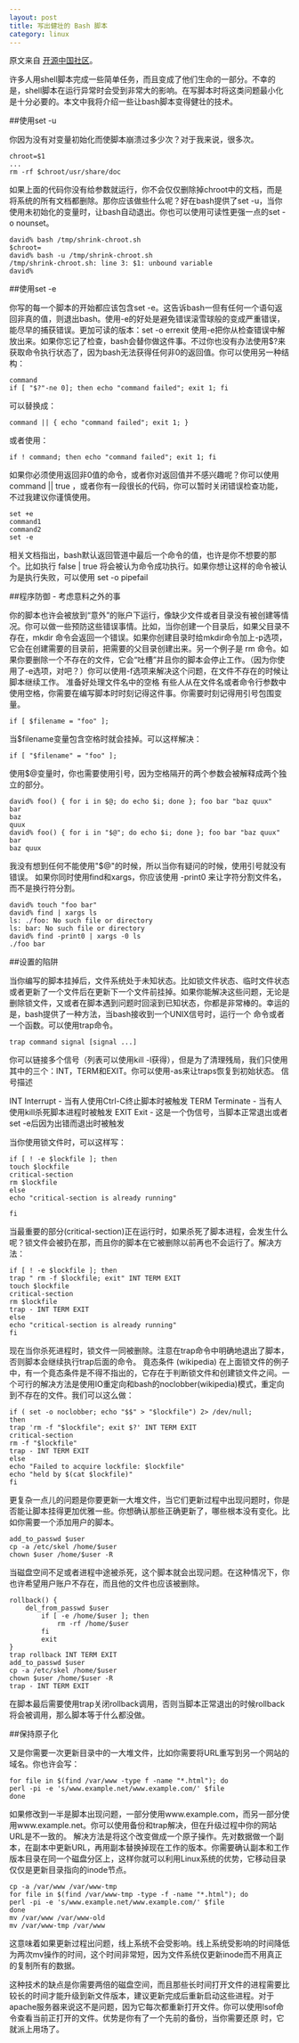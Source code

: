 ```yaml
---
layout: post
title: 写出健壮的 Bash 脚本
category: linux
---
```


原文来自 [开源中国社区](http://www.oschina.net/news/26744/build-robust-bash-script)。

许多人用shell脚本完成一些简单任务，而且变成了他们生命的一部分。不幸的是，shell脚本在运行异常时会受到非常大的影响。在写脚本时将这类问题最小化是十分必要的。本文中我将介绍一些让bash脚本变得健壮的技术。

##使用set -u

你因为没有对变量初始化而使脚本崩溃过多少次？对于我来说，很多次。



    chroot=$1
    ...
    rm -rf $chroot/usr/share/doc

如果上面的代码你没有给参数就运行，你不会仅仅删除掉chroot中的文档，而是将系统的所有文档都删除。那你应该做些什么呢？好在bash提供了set -u，当你使用未初始化的变量时，让bash自动退出。你也可以使用可读性更强一点的set -o nounset。

    david% bash /tmp/shrink-chroot.sh
    $chroot=
    david% bash -u /tmp/shrink-chroot.sh
    /tmp/shrink-chroot.sh: line 3: $1: unbound variable
    david%

##使用set -e

你写的每一个脚本的开始都应该包含set -e。这告诉bash一但有任何一个语句返回非真的值，则退出bash。使用-e的好处是避免错误滚雪球般的变成严重错误，能尽早的捕获错误。更加可读的版本：set -o errexit
使用-e把你从检查错误中解放出来。如果你忘记了检查，bash会替你做这件事。不过你也没有办法使用$?来获取命令执行状态了，因为bash无法获得任何非0的返回值。你可以使用另一种结构：

    command
    if [ "$?"-ne 0]; then echo "command failed"; exit 1; fi
可以替换成：

    command || { echo "command failed"; exit 1; }

或者使用：

    if ! command; then echo "command failed"; exit 1; fi

如果你必须使用返回非0值的命令，或者你对返回值并不感兴趣呢？你可以使用 command || true ，或者你有一段很长的代码，你可以暂时关闭错误检查功能，不过我建议你谨慎使用。

    set +e
    command1
    command2
    set -e

相关文档指出，bash默认返回管道中最后一个命令的值，也许是你不想要的那个。比如执行 false | true 将会被认为命令成功执行。如果你想让这样的命令被认为是执行失败，可以使用 set -o pipefail

##程序防御 - 考虑意料之外的事

你的脚本也许会被放到“意外”的账户下运行，像缺少文件或者目录没有被创建等情况。你可以做一些预防这些错误事情。比如，当你创建一个目录后，如果父目录不存在，mkdir 命令会返回一个错误。如果你创建目录时给mkdir命令加上-p选项，它会在创建需要的目录前，把需要的父目录创建出来。另一个例子是 rm 命令。如果你要删除一个不存在的文件，它会“吐槽”并且你的脚本会停止工作。（因为你使用了-e选项，对吧？）你可以使用-f选项来解决这个问题，在文件不存在的时候让脚本继续工作。
准备好处理文件名中的空格
有些人从在文件名或者命令行参数中使用空格，你需要在编写脚本时时刻记得这件事。你需要时刻记得用引号包围变量。

    if [ $filename = "foo" ];

当$filename变量包含空格时就会挂掉。可以这样解决：

    if [ "$filename" = "foo" ];

使用$@变量时，你也需要使用引号，因为空格隔开的两个参数会被解释成两个独立的部分。

    david% foo() { for i in $@; do echo $i; done }; foo bar "baz quux"
    bar
    baz
    quux
    david% foo() { for i in "$@"; do echo $i; done }; foo bar "baz quux"
    bar
    baz quux

我没有想到任何不能使用"$@"的时候，所以当你有疑问的时候，使用引号就没有错误。
如果你同时使用find和xargs，你应该使用 -print0 来让字符分割文件名，而不是换行符分割。

    david% touch "foo bar"
    david% find | xargs ls
    ls: ./foo: No such file or directory
    ls: bar: No such file or directory
    david% find -print0 | xargs -0 ls
    ./foo bar

##设置的陷阱

当你编写的脚本挂掉后，文件系统处于未知状态。比如锁文件状态、临时文件状态或者更新了一个文件后在更新下一个文件前挂掉。如果你能解决这些问题，无论是 删除锁文件，又或者在脚本遇到问题时回滚到已知状态，你都是非常棒的。幸运的是，bash提供了一种方法，当bash接收到一个UNIX信号时，运行一个 命令或者一个函数。可以使用trap命令。

    trap command signal [signal ...]

你可以链接多个信号（列表可以使用kill -l获得），但是为了清理残局，我们只使用其中的三个：INT，TERM和EXIT。你可以使用-as来让traps恢复到初始状态。
信号描述

INT
Interrupt - 当有人使用Ctrl-C终止脚本时被触发
TERM
Terminate - 当有人使用kill杀死脚本进程时被触发
EXIT
Exit - 这是一个伪信号，当脚本正常退出或者set -e后因为出错而退出时被触发


当你使用锁文件时，可以这样写：

    if [ ! -e $lockfile ]; then
    touch $lockfile
    critical-section
    rm $lockfile
    else
    echo "critical-section is already running"

    fi
当最重要的部分(critical-section)正在运行时，如果杀死了脚本进程，会发生什么呢？锁文件会被扔在那，而且你的脚本在它被删除以前再也不会运行了。解决方法：

    if [ ! -e $lockfile ]; then
    trap " rm -f $lockfile; exit" INT TERM EXIT
    touch $lockfile
    critical-section
    rm $lockfile
    trap - INT TERM EXIT
    else
    echo "critical-section is already running"
    fi

现在当你杀死进程时，锁文件一同被删除。注意在trap命令中明确地退出了脚本，否则脚本会继续执行trap后面的命令。
竟态条件 (wikipedia)
在上面锁文件的例子中，有一个竟态条件是不得不指出的，它存在于判断锁文件和创建锁文件之间。一个可行的解决方法是使用IO重定向和bash的noclobber(wikipedia)模式，重定向到不存在的文件。我们可以这么做：

    if ( set -o noclobber; echo "$$" > "$lockfile") 2> /dev/null;
    then
    trap 'rm -f "$lockfile"; exit $?' INT TERM EXIT
    critical-section
    rm -f "$lockfile"
    trap - INT TERM EXIT
    else
    echo "Failed to acquire lockfile: $lockfile"
    echo "held by $(cat $lockfile)"
    fi

更复杂一点儿的问题是你要更新一大堆文件，当它们更新过程中出现问题时，你是否能让脚本挂得更加优雅一些。你想确认那些正确更新了，哪些根本没有变化。比如你需要一个添加用户的脚本。

    add_to_passwd $user
    cp -a /etc/skel /home/$user
    chown $user /home/$user -R

当磁盘空间不足或者进程中途被杀死，这个脚本就会出现问题。在这种情况下，你也许希望用户账户不存在，而且他的文件也应该被删除。

    rollback() {
        del_from_passwd $user
            if [ -e /home/$user ]; then
                rm -rf /home/$user
            fi
            exit
    }
    trap rollback INT TERM EXIT
    add_to_passwd $user
    cp -a /etc/skel /home/$user
    chown $user /home/$user -R
    trap - INT TERM EXIT

在脚本最后需要使用trap关闭rollback调用，否则当脚本正常退出的时候rollback将会被调用，那么脚本等于什么都没做。

##保持原子化

又是你需要一次更新目录中的一大堆文件，比如你需要将URL重写到另一个网站的域名。你也许会写：

    for file in $(find /var/www -type f -name "*.html"); do
    perl -pi -e 's/www.example.net/www.example.com/' $file
    done

如果修改到一半是脚本出现问题，一部分使用www.example.com，而另一部分使用www.example.net。你可以使用备份和trap解决，但在升级过程中你的网站URL是不一致的。
解决方法是将这个改变做成一个原子操作。先对数据做一个副本，在副本中更新URL，再用副本替换掉现在工作的版本。你需要确认副本和工作版本目录在同一个磁盘分区上，这样你就可以利用Linux系统的优势，它移动目录仅仅是更新目录指向的inode节点。

    cp -a /var/www /var/www-tmp
    for file in $(find /var/www-tmp -type -f -name "*.html"); do
    perl -pi -e 's/www.example.net/www.example.com/' $file
    done
    mv /var/www /var/www-old
    mv /var/www-tmp /var/www

这意味着如果更新过程出问题，线上系统不会受影响。线上系统受影响的时间降低为两次mv操作的时间，这个时间非常短，因为文件系统仅更新inode而不用真正的复制所有的数据。

这种技术的缺点是你需要两倍的磁盘空间，而且那些长时间打开文件的进程需要比较长的时间才能升级到新文件版本，建议更新完成后重新启动这些进程。对于 apache服务器来说这不是问题，因为它每次都重新打开文件。你可以使用lsof命令查看当前正打开的文件。优势是你有了一个先前的备份，当你需要还原 时，它就派上用场了。
